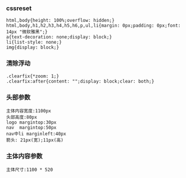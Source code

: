 ### cssreset
    html,body{height: 100%;overflow: hidden;}
    html,body,h1,h2,h3,h4,h5,h6,p,ul,li{margin: 0px;padding: 0px;font: 14px "微软雅黑";}
    a{text-decoration: none;display: block;}
    li{list-style: none;}
    img{display: block;}
	
### 清除浮动
	.clearfix{*zoom: 1;}
	.clearfix:after{content: "";display: block;clear: both;}

### 头部参数
	主体内容宽度:1100px
	头部高度:80px
	logo margintop:30px
	nav  margintop:50px
	nav中li marginleft:40px
	箭头: 21px(宽);11px(高)
	
### 主体内容参数
	主体尺寸:1100 * 520